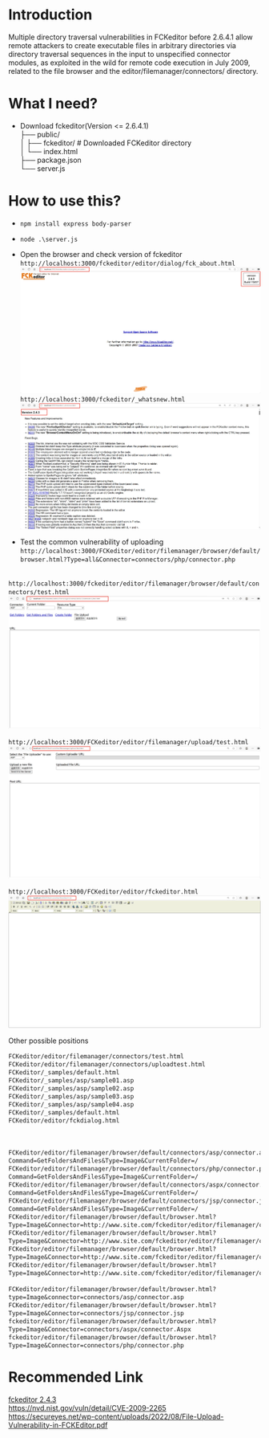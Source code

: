 # Introduction
Multiple directory traversal vulnerabilities in FCKeditor before 2.6.4.1 allow remote attackers to create executable files in arbitrary directories via directory traversal sequences in the input to unspecified connector modules, as exploited in the wild for remote code execution in July 2009, related to the file browser and the editor/filemanager/connectors/ directory.  

# What I need?
+ Download fckeditor(Version <= 2.6.4.1)   
├── public/  
│   ├── fckeditor/      # Downloaded FCKeditor directory  
│   └── index.html  
├── package.json  
└── server.js  


# How to use this?
+ `npm install express body-parser`
+ `node .\server.js`
+ Open the browser and check version of fckeditor  
`http://localhost:3000/fckeditor/editor/dialog/fck_about.html`  
![Version](https://github.com/dark-pool/Web-Security/blob/main/CVE/CVE-2009-2265/Output/20250511201424.png)  
`http://localhost:3000/fckeditor/_whatsnew.html`  
![Version](https://github.com/dark-pool/Web-Security/blob/main/CVE/CVE-2009-2265/Output/20250511202154.png)

+ Test the common vulnerability of uploading
`http://localhost:3000/FCKeditor/editor/filemanager/browser/default/browser.html?Type=all&Connector=connectors/php/connector.php`  
![]()


`http://localhost:3000/fckeditor/editor/filemanager/browser/default/connectors/test.html`  
![Upload-1](https://github.com/dark-pool/Web-Security/blob/main/CVE/CVE-2009-2265/Output/20250511214720.png)


`http://localhost:3000/FCKeditor/editor/filemanager/upload/test.html`  
![Upload-2](https://github.com/dark-pool/Web-Security/blob/main/CVE/CVE-2009-2265/Output/20250511215122.png)  


`http://localhost:3000/FCKeditor/editor/fckeditor.html`  
![Upload-3](https://github.com/dark-pool/Web-Security/blob/main/CVE/CVE-2009-2265/Output/20250511215700.png)  


Other possible positions  
```
FCKeditor/editor/filemanager/connectors/test.html
FCKeditor/editor/filemanager/connectors/uploadtest.html
FCKeditor/_samples/default.html
FCKeditor/_samples/asp/sample01.asp
FCKeditor/_samples/asp/sample02.asp
FCKeditor/_samples/asp/sample03.asp
FCKeditor/_samples/asp/sample04.asp
FCKeditor/_samples/default.html
FCKeditor/editor/fckdialog.html



FCKeditor/editor/filemanager/browser/default/connectors/asp/connector.asp?Command=GetFoldersAndFiles&Type=Image&CurrentFolder=/
FCKeditor/editor/filemanager/browser/default/connectors/php/connector.php?Command=GetFoldersAndFiles&Type=Image&CurrentFolder=/
FCKeditor/editor/filemanager/browser/default/connectors/aspx/connector.aspx?Command=GetFoldersAndFiles&Type=Image&CurrentFolder=/
FCKeditor/editor/filemanager/browser/default/connectors/jsp/connector.jsp?Command=GetFoldersAndFiles&Type=Image&CurrentFolder=/
FCKeditor/editor/filemanager/browser/default/browser.html?Type=Image&Connector=http://www.site.com/fckeditor/editor/filemanager/connectors/php/connector.php
FCKeditor/editor/filemanager/browser/default/browser.html?Type=Image&Connector=http://www.site.com/fckeditor/editor/filemanager/connectors/asp/connector.asp
FCKeditor/editor/filemanager/browser/default/browser.html?Type=Image&Connector=http://www.site.com/fckeditor/editor/filemanager/connectors/aspx/connector.aspx
FCKeditor/editor/filemanager/browser/default/browser.html?Type=Image&Connector=http://www.site.com/fckeditor/editor/filemanager/connectors/jsp/connector.jsp

FCKeditor/editor/filemanager/browser/default/browser.html?type=Image&connector=connectors/asp/connector.asp
FCKeditor/editor/filemanager/browser/default/browser.html?Type=Image&Connector=connectors/jsp/connector.jsp
fckeditor/editor/filemanager/browser/default/browser.html?Type=Image&Connector=connectors/aspx/connector.Aspx
fckeditor/editor/filemanager/browser/default/browser.html?Type=Image&Connector=connectors/php/connector.php

```


# Recommended Link
[fckeditor 2.4.3](https://github.com/treadmillian/fckeditor)  
https://nvd.nist.gov/vuln/detail/CVE-2009-2265  
https://secureyes.net/wp-content/uploads/2022/08/File-Upload-Vulnerability-in-FCKEditor.pdf  

